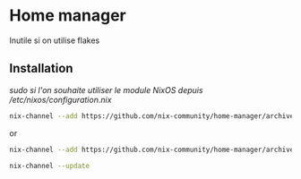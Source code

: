 # Home manager

Inutile si on utilise flakes

## Installation

*sudo si l'on souhaite utiliser le module NixOS depuis /etc/nixos/configuration.nix*
```bash
nix-channel --add https://github.com/nix-community/home-manager/archive/master.tar.gz home-manager
```
or
```bash
nix-channel --add https://github.com/nix-community/home-manager/archive/release-${NIX_VERSION}.tar.gz home-manager
```

```bash
nix-channel --update
```